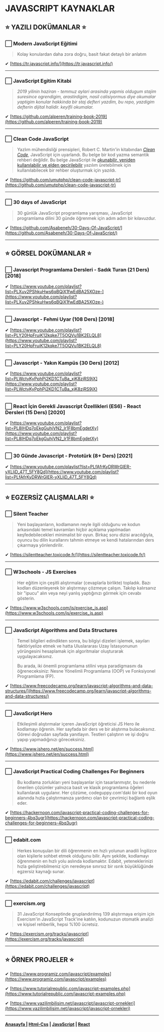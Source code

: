 # JAVASCRIPT KAYNAKLAR

## ⭐ YAZILI DOKÜMANLAR ⭐

### ⬜ Modern JavaScript Eğitimi

> Kolay konulardan daha zora doğru, basit fakat detaylı bir anlatım

✔ [https://tr.javascript.info/](https://tr.javascript.info/)

---

### ⬜ JavaScript Egitim Kitabi

> *2019 yilinin haziran - temmuz aylari arasinda yapmis oldugum stajim suresince ogrendigim, arastirdigim, nasil calisiyormus diye okumalar yaptigim konular hakkinda bir staj defteri yazdim, bu repo, yazdigim defterin dijital halidir. keyifli okumalar.*

✔ [https://github.com/alperen/training-book-2019](https://github.com/alperen/training-book-2019)

---

### ⬜ Clean Code JavaScript

> Yazlım mühendisliği prensipleri, Robert C. Martin'in kitabından [*Clean Code*](https://www.amazon.com/Clean-Code-Handbook-Software-Craftsmanship/dp/0132350882), JavaScript için uyarlandı. Bu belge bir kod yazma semantik rehberi değildir. Bu belge JavaScript ile [okunabilir, yeniden kullanılabilir ve elden geçirilebilir](https://github.com/ryanmcdermott/3rs-of-software-architecture) yazılım üretebilmek için kullanılabilecek bir rehber oluşturmak için yazıldı.

✔ [https://github.com/umutphp/clean-code-javascript-tr](https://github.com/umutphp/clean-code-javascript-tr)

---

### ⬜ 30 days of JavaScript

> 30 günlük JavaScript programlama yarışması, JavaScript programlama dilini 30 günde öğrenmek için adım adım bir kılavuzdur.

✔ [https://github.com/Asabeneh/30-Days-Of-JavaScript/](https://github.com/Asabeneh/30-Days-Of-JavaScript/)

---

## ⭐ GÖRSEL DOKÜMANLAR ⭐

### ⬜ Javascript Programlama Dersleri - Sadık Turan (21 Ders) [2018]

✔ [https://www.youtube.com/playlist?list=PLXuv2PShkuHws6qBQiX1fwEdBA25XOze-](https://www.youtube.com/playlist?list=PLXuv2PShkuHws6qBQiX1fwEdBA25XOze-)

---

### ⬜ Javascript - Fehmi Uyar (108 Ders) [2018]

✔ [https://www.youtube.com/playlist?list=PLY20HpFruiK12kqke7T5OQVu1BK2ELQL8](https://www.youtube.com/playlist?list=PLY20HpFruiK12kqke7T5OQVu1BK2ELQL8)

---

### ⬜ Javascript - Yakın Kampüs (30 Ders) [2012]

✔ [https://www.youtube.com/playlist?list=PLWctyKyPphPj2KD1CTuBa_xjK8zjRS9jX](https://www.youtube.com/playlist?list=PLWctyKyPphPj2KD1CTuBa_xjK8zjRS9jX)

---

### ⬜ React İçin Gerekli Javascript Özellikleri (ES6) - React Dersleri (15 Ders) [2020]

✔ [https://www.youtube.com/playlist?list=PL8IHDq7oEkgGuhjVN2_lr1F8bmEgdetXy](https://www.youtube.com/playlist?list=PL8IHDq7oEkgGuhjVN2_lr1F8bmEgdetXy)

---

### ⬜ 30 Günde Javascript - Prototürk (8+ Ders) [2021]

✔ [https://www.youtube.com/playlist?list=PLfAfrKyDRWrGIER-yXLliD_47T_5FY8Qd](https://www.youtube.com/playlist?list=PLfAfrKyDRWrGIER-yXLliD_47T_5FY8Qd)

---

## ⭐ EGZERSİZ ÇALIŞMALARI ⭐

### ⬜ Silent Teacher

> Yeni başlayanların, kodlamanın neyle ilgili olduğunu ve kodun arkasındaki temel kavramları hiçbir açıklama yapılmadan keşfedebilecekleri minimalist bir oyun. Birkaç soru dizisi aracılığıyla, oyuncu bu dilin kurallarını tahmin etmeye ve kendi hatalarından ders çıkarmaya yönlendirilir.

✔ [https://silentteacher.toxicode.fr/](https://silentteacher.toxicode.fr/)

---

### ⬜ W3schools - JS Exercises

> Her eğitim için çeşitli alıştırmalar (cevaplarla birlikte) topladık. Bazı kodları düzenleyerek bir alıştırmayı çözmeye çalışın. Takılıp kalırsanız bir "ipucu" alın veya neyi yanlış yaptığınızı görmek için cevabı gösterin.

✔ [https://www.w3schools.com/js/exercise_js.asp](https://www.w3schools.com/js/exercise_js.asp)

---

### ⬜ JavaScript Algorithms and Data Structures

> Temel bilgileri edindikten sonra, bu bilgiyi dizeleri işlemek, sayıları faktöriyelize etmek ve hatta Uluslararası Uzay İstasyonunun yörüngesini hesaplamak için algoritmalar oluşturarak uygulayacaksınız.
>
> Bu arada, iki önemli programlama stilini veya paradigmasını da öğreneceksiniz: Nesne Yönelimli Programlama (OOP) ve Fonksiyonel Programlama (FP).

✔ [https://www.freecodecamp.org/learn/javascript-algorithms-and-data-structures/](https://www.freecodecamp.org/learn/javascript-algorithms-and-data-structures/)

---

### ⬜ JavaScript Hero

> Etkileşimli alıştırmalar içeren JavaScript öğreticisi JS Hero ile kodlamayı öğrenin. Her sayfada bir ders ve bir alıştırma bulacaksınız. Görevi doğrudan sayfada yanıtlayın. Testleri çalıştırın ve işi doğru yapıp yapmadığınızı göreceksiniz.

✔ [https://www.jshero.net/en/success.html](https://www.jshero.net/en/success.html)

---

### ⬜ JavaScript Practical Coding Challenges For Beginners

> Bu kodlama zorlukları yeni başlayanlar için tasarlanmıştır, bu nedenle önerilen çözümler yalnızca basit ve klasik programlama öğeleri kullanılarak uygulanır. Her çözüme, codeguppy.com'daki bir kod oyun alanında hızla çalıştırmanıza yardımcı olan bir çevrimiçi bağlantı eşlik eder.

✔ [https://hackernoon.com/javascript-practical-coding-challenges-for-beginners-4bq3ugr](https://hackernoon.com/javascript-practical-coding-challenges-for-beginners-4bq3ugr)

---

### ⬜ edabit.com

> Herkes konuşulan bir dili öğrenmenin en hızlı yolunun anadili İngilizce olan kişilerle sohbet etmek olduğunu bilir. Aynı şekilde, kodlamayı öğrenmenin en hızlı yolu aslında kodlamaktır. Edabit, yeteneklerinizi hızla geliştirebilmeniz için neredeyse sınırsız bir ısırık büyüklüğünde egzersiz kaynağı sunar.

✔ [https://edabit.com/challenges/javascript](https://edabit.com/challenges/javascript)

---

### ⬜ exercism.org

> 31 JavaScript Konseptinde gruplandırılmış 139 alıştırmaya erişim için Exercism'in JavaScript Track'ine katılın, kodunuzun otomatik analizi ve kişisel rehberlik, hepsi %100 ücretsiz.

✔ [https://exercism.org/tracks/javascript](https://exercism.org/tracks/javascript)

---

## ⭐ ÖRNEK PROJELER ⭐

✔ [https://www.programiz.com/javascript/examples](https://www.programiz.com/javascript/examples)

✔ [https://www.tutorialrepublic.com/javascript-examples.php](https://www.tutorialrepublic.com/javascript-examples.php)

✔ [https://www.yazilimbilisim.net/javascript/javascript-ornekleri](https://www.yazilimbilisim.net/javascript/javascript-ornekleri)

---

#### [Anasayfa ](./readme.md) | [Html-Css](./html-css-kaynaklar.md) | [JavaScript](./javascript-kaynaklar.md) | [React](./react-kaynaklar.md)
